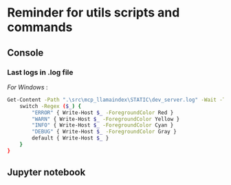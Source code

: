# Reminder for utils scripts and commands

## Console

### Last logs in .log file

*For Windows* :
```bash
Get-Content -Path ".\src\mcp_llamaindex\STATIC\dev_server.log" -Wait -Tail 20 | ForEach-Object { 
    switch -Regex ($_) {
        "ERROR" { Write-Host $_ -ForegroundColor Red }
        "WARN" { Write-Host $_ -ForegroundColor Yellow }
        "INFO" { Write-Host $_ -ForegroundColor Cyan }
        "DEBUG" { Write-Host $_ -ForegroundColor Gray }
        default { Write-Host $_ }
    }
}
```

## Jupyter notebook